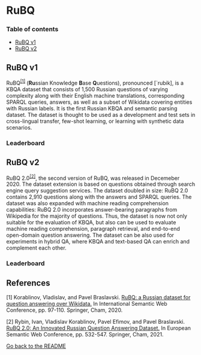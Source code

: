 # RuBQ 

### Table of contents

- [RuBQ v1](#rubq-1)
- [RuBQ v2](#rubq-2)

## RuBQ v1

RuBQ<sup>[[1]](#myfootnote1)</sup> (**Ru**ssian Knowledge **B**ase **Q**uestions), pronounced [`rubik], is a KBQA dataset that consists of 1,500 Russian questions of varying complexity along with their English machine translations, 
corresponding SPARQL queries, answers, as well as a subset of Wikidata covering entities with Russian labels. It is the first Russian KBQA and semantic parsing dataset. The dataset is thought to be used 
as a development and test sets in cross-lingual transfer, few-shot learning, or learning with synthetic data scenarios.

### Leaderboard

## RuBQ v2

RuBQ 2.0<sup>[[2]](#myfootnote2)</sup>, the second version of RuBQ, was released in Decemeber 2020. The dataset extension is based on questions obtained through search engine query suggestion services. The dataset doubled in size: RuBQ 2.0 contains 2,910 questions 
along with the answers and SPARQL queries. The dataset was also expanded with machine reading comprehension capabilities: RuBQ 2.0 incorporates answer-bearing paragraphs from Wikipedia for the majority of questions. Thus, 
the dataset is now not only suitable for the evaluation of KBQA, but also can be used to evaluate machine reading comprehension, paragraph retrieval, and end-to-end open-domain question answering. The dataset can be also 
used for experiments in hybrid QA, where KBQA and text-based QA can enrich and complement each other.

### Leaderboard

## References
<a name="myfootnote1">[1]</a> Korablinov, Vladislav, and Pavel Braslavski. [RuBQ: a Russian dataset for question answering over Wikidata.](https://link.springer.com/chapter/10.1007/978-3-030-62466-8_7) In International Semantic Web Conference, pp. 97-110. Springer, Cham, 2020.

<a name="myfootnote2">[2]</a> Rybin, Ivan, Vladislav Korablinov, Pavel Efimov, and Pavel Braslavski. [RuBQ 2.0: An Innovated Russian Question Answering Dataset.](https://link.springer.com/chapter/10.1007/978-3-030-77385-4_32) In European Semantic Web Conference, pp. 532-547. Springer, Cham, 2021.


[Go back to the README](../README.md)